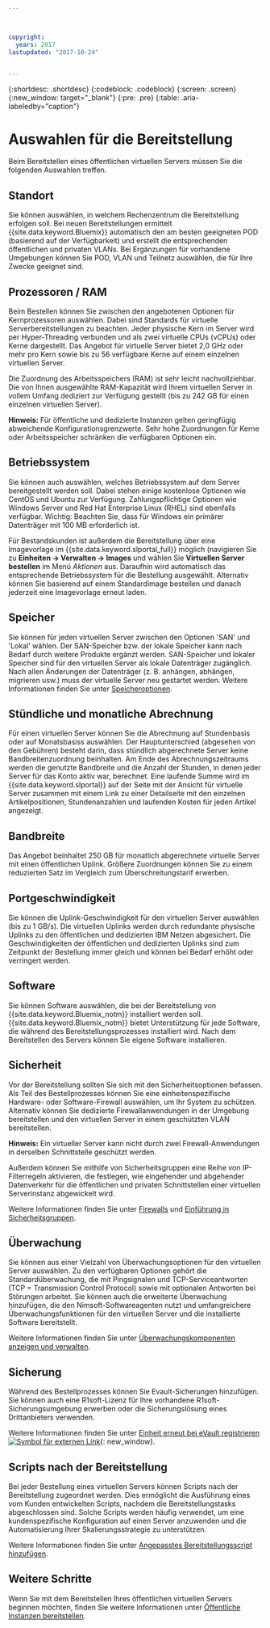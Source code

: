 ```yaml
---



copyright:
  years: 2017
lastupdated: "2017-10-24"


---
```


{:shortdesc: .shortdesc}
{:codeblock: .codeblock}
{:screen: .screen}
{:new_window: target="_blank"}
{:pre: .pre}
{:table: .aria-labeledby="caption"}

# Auswahlen für die Bereitstellung
Beim Bereitstellen eines öffentlichen virtuellen Servers müssen Sie die folgenden Auswahlen treffen.

## Standort
Sie können auswählen, in welchem Rechenzentrum die Bereitstellung erfolgen soll. Bei neuen Bereitstellungen ermittelt {{site.data.keyword.Bluemix}} automatisch den am besten geeigneten POD (basierend auf der Verfügbarkeit) und erstellt die entsprechenden öffentlichen und privaten VLANs. Bei Ergänzungen für vorhandene Umgebungen können Sie POD, VLAN und Teilnetz auswählen, die für Ihre Zwecke geeignet sind.

## Prozessoren / RAM
Beim Bestellen können Sie zwischen den angebotenen Optionen für Kernprozessoren auswählen. Dabei sind Standards für virtuelle Serverbereitstellungen zu beachten. Jeder physische Kern im Server wird per Hyper-Threading verbunden und als zwei virtuelle CPUs (vCPUs) oder Kerne dargestellt. Das Angebot für virtuelle Server bietet 2,0 GHz oder mehr pro Kern sowie bis zu 56 verfügbare Kerne auf einem einzelnen virtuellen Server.

Die Zuordnung des Arbeitsspeichers (RAM) ist sehr leicht nachvollziehbar. Die von Ihnen ausgewählte RAM-Kapazität wird Ihrem virtuellen Server in vollem Umfang dediziert zur Verfügung gestellt (bis zu 242 GB für einen einzelnen virtuellen Server).

**Hinweis:** Für öffentliche und dedizierte Instanzen gelten geringfügig abweichende Konfigurationsgrenzwerte. Sehr hohe Zuordnungen für Kerne oder Arbeitsspeicher schränken die verfügbaren Optionen ein.

## Betriebssystem

Sie können auch auswählen, welches Betriebssystem auf dem Server bereitgestellt werden soll. Dabei stehen einige kostenlose Optionen wie CentOS und Ubuntu zur Verfügung. Zahlungspflichtige Optionen wie Windows Server und Red Hat Enterprise Linux (RHEL) sind ebenfalls verfügbar. Wichtig: Beachten Sie, dass für Windows ein primärer Datenträger mit 100 MB erforderlich ist.

Für Bestandskunden ist außerdem die Bereitstellung über eine Imagevorlage im {{site.data.keyword.slportal_full}} möglich (navigieren Sie zu **Einheiten -> Verwalten -> Images** und wählen Sie **Virtuellen Server bestellen** im Menü *Aktionen* aus. Daraufhin wird automatisch das entsprechende Betriebssystem für die Bestellung ausgewählt. Alternativ können Sie basierend auf einem Standardimage bestellen und danach jederzeit eine Imagevorlage erneut laden.

## Speicher

Sie können für jeden virtuellen Server zwischen den Optionen 'SAN' und 'Lokal' wählen. Der SAN-Speicher bzw. der lokale Speicher kann nach Bedarf durch weitere Produkte ergänzt werden. SAN-Speicher und lokaler Speicher sind für den virtuellen Server als lokale Datenträger zugänglich. Nach allen Änderungen der Datenträger (z. B. anhängen, abhängen, migrieren usw.) muss der virtuelle Server neu gestartet werden. Weitere Informationen finden Sie unter [Speicheroptionen](../vsi/storage/vsi_about_storage.html).

## Stündliche und monatliche Abrechnung

Für einen virtuellen Server können Sie die Abrechnung auf Stundenbasis oder auf Monatsbasiss auswählen. Der Hauptunterschied (abgesehen von den Gebühren) besteht darin, dass stündlich abgerechnete Server keine Bandbreitenzuordnung beinhalten. Am Ende des Abrechnungszeitraums werden die genutzte Bandbreite und die Anzahl der Stunden, in denen jeder Server für das Konto aktiv war, berechnet. Eine laufende Summe wird im {{site.data.keyword.slportal}} auf der Seite mit der Ansicht für virtuelle Server zusammen mit einem Link zu einer Detailseite mit den einzelnen Artikelpositionen, Stundenanzahlen und laufenden Kosten für jeden Artikel angezeigt.

## Bandbreite

Das Angebot beinhaltet 250 GB für monatlich abgerechnete virtuelle Server mit einen öffentlichen Uplink. Größere Zuordnungen können Sie zu einem reduzierten Satz im Vergleich zum Überschreitungstarif erwerben.

## Portgeschwindigkeit

Sie können die Uplink-Geschwindigkeit für den virtuellen Server auswählen (bis zu 1 GB/s). Die virtuellen Uplinks werden durch redundante physische Uplinks zu den öffentlichen und dedizierten IBM Netzen abgesichert. Die Geschwindigkeiten der öffentlichen und dedizierten Uplinks sind zum Zeitpunkt der Bestellung immer gleich und können bei Bedarf erhöht oder verringert werden.

## Software

Sie können Software auswählen, die bei der Bereitstellung von {{site.data.keyword.Bluemix_notm}} installiert werden soll. {{site.data.keyword.Bluemix_notm}} bietet Unterstützung für jede Software, die während des Bereitstellungsprozesses installiert wird. Nach dem Bereitstellen des Servers können Sie eigene Software installieren.

## Sicherheit

Vor der Bereitstellung sollten Sie sich mit den Sicherheitsoptionen befassen. Als Teil des Bestellprozesses können Sie eine einheitenspezifische Hardware- oder Software-Firewall auswählen, um Ihr System zu schützen. Alternativ können Sie dedizierte Firewallanwendungen in der Umgebung bereitstellen und den virtuellen Server in einem geschützten VLAN bereitstellen. 

**Hinweis:** Ein virtueller Server kann nicht durch zwei Firewall-Anwendungen in derselben Schnittstelle geschützt werden. 

Außerdem können Sie mithilfe von Sicherheitsgruppen eine Reihe von IP-Filterregeln aktivieren, die festlegen, wie eingehender und abgehender Datenverkehr für die öffentlichen und privaten Schnittstellen einer virtuellen Serverinstanz abgewickelt wird.

Weitere Informationen finden Sie unter [Firewalls](vsi_security_options.html) und [Einführung in Sicherheitsgruppen](/docs/infrastructure/security-groups/sg_index.html).

## Überwachung

Sie können aus einer Vielzahl von Überwachungsoptionen für den virtuellen Server auswählen. Zu den verfügbaren Optionen gehört die Standardüberwachung, die mit Pingsignalen und TCP-Serviceantworten (TCP = Transmission Control Protocol) sowie mit optionalen Antworten bei Störungen arbeitet. Sie können auch die erweiterte Überwachung hinzufügen, die den Nimsoft-Softwareagenten nutzt und umfangreichere Überwachungsfunktionen für den virtuellen Server und die installierte Software bereitstellt.

Weitere Informationen finden Sie unter [Überwachungskomponenten anzeigen und verwalten](vsi_viewing_monitors.html).

## Sicherung

Während des Bestellprozesses können Sie Evault-Sicherungen hinzufügen. Sie können auch eine R1soft-Lizenz für Ihre vorhandene R1soft-Sicherungsumgebung erwerben oder die Sicherungslösung eines Drittanbieters verwenden.

Weitere Informationen finden Sie unter [Einheit erneut bei eVault registrieren![Symbol für externen Link](../icons/launch-glyph.svg "Symbol für externen Link")](https://knowledgelayer.softlayer.com/procedure/how-do-i-re-register-evault){: new_window}.

## Scripts nach der Bereitstellung

Bei jeder Bestellung eines virtuellen Servers können Scripts nach der Bereitstellung zugeordnet werden. Dies ermöglicht die Ausführung eines vom Kunden entwickelten Scripts, nachdem die Bereitstellungstasks abgeschlossen sind. Solche Scripts werden häufig verwendet, um eine kundenspezifische Konfiguration auf einen Server anzuwenden und die Automatisierung Ihrer Skalierungsstrategie zu unterstützen.

Weitere Informationen finden Sie unter [Angepasstes Bereitstellungsscript hinzufügen](vsi_add_script.html).

## Weitere Schritte
Wenn Sie mit dem Bereitstellen Ihres öffentlichen virtuellen Servers beginnen möchten, finden Sie weitere Informationen unter [Öffentliche Instanzen bereitstellen](vsi_provision_public.html).
